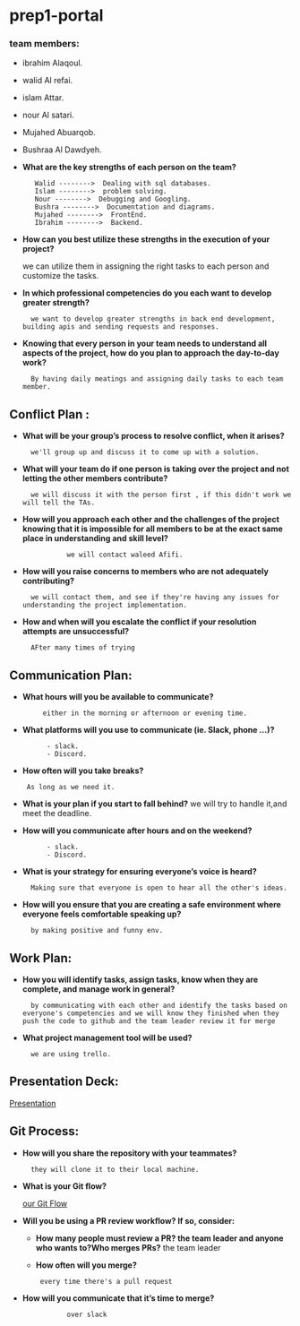 # prep1-portal
### team members:
* ibrahim Alaqoul.
* walid Al refai.
* islam Attar.
* nour Al satari.
* Mujahed Abuarqob.
* Bushraa Al Dawdyeh.

* **What are the key strengths of each person on the team?**

         Walid -------->  Dealing with sql databases.
         Islam -------->  problem solving.
         Nour -------->  Debugging and Googling.
         Bushra -------->  Documentation and diagrams.
         Mujahed -------->  FrontEnd.
         Ibrahim -------->  Backend. 
           


* **How can you best utilize these strengths in the execution of your project?**


    we can utilize them in assigning the right tasks to each person and customize the tasks.



* **In which professional competencies do you each want to develop greater strength?**

        we want to develop greater strengths in back end development, building apis and sending requests and responses.

* **Knowing that every person in your team needs to understand all aspects of the project, how do you plan to approach the day-to-day work?**

        By having daily meatings and assigning daily tasks to each team member.   


## Conflict Plan :


* **What will be your group’s process to resolve conflict, when it arises?**

        we'll group up and discuss it to come up with a solution.
* **What will your team do if one person is taking over the project and not letting the other members contribute?**

        we will discuss it with the person first , if this didn't work we will tell the TAs.

* **How will you approach each other and the challenges of the project knowing that it is impossible for all members to be at the exact same place in understanding and skill level?**

                 we will contact waleed Afifi.




* **How will you raise concerns to members who are not adequately contributing?**

        we will contact them, and see if they're having any issues for understanding the project implementation.

 
* **How and when will you escalate the conflict if your resolution attempts are unsuccessful?**

        AFter many times of trying



## Communication Plan:

* **What hours will you be available to communicate?**

           either in the morning or afternoon or evening time.



* **What platforms will you use to communicate (ie. Slack, phone …)?**

            - slack.
            - Discord.

* **How often will you take breaks?**

       As long as we need it.

* **What is your plan if you start to fall behind?**
    we will try to handle it,and meet the deadline.
  

* **How will you communicate after hours and on the weekend?**

            - slack.
            - Discord.

* **What is your strategy for ensuring everyone’s voice is heard?**

        Making sure that everyone is open to hear all the other's ideas. 

* **How will you ensure that you are creating a safe environment where everyone feels comfortable speaking up?**

        by making positive and funny env. 




## Work Plan:

* **How you will identify tasks, assign tasks, know when they are complete, and manage work in general?**

        by communicating with each other and identify the tasks based on everyone's competencies and we will know they finished when they push the code to github and the team leader review it for merge

* **What project management tool will be used?**

        we are using trello.



## Presentation Deck:

[Presentation](https://docs.google.com/presentation/d/164F0e2dnMzuu3QESMlkaCcuCBOg3QVgeLmNjoLp0Nzk/edit?usp=sharing)


## Git Process:
* **How will you share the repository with your teammates?**

        they will clone it to their local machine.

* **What is your Git flow?**

    [our Git Flow](https://github.com/LTUC/asac-advanced-js-c01/blob/main/classes/class-18/Git-GitHub-Team-Workflow.md)

* **Will you be using a PR review workflow? If so, consider:**

   * **How many people must review a PR? the team leader and anyone who wants to?Who merges PRs?** the team leader

  * **How often will you merge?**
  
         every time there's a pull request
* **How will you communicate that it’s time to merge?**

                 over slack